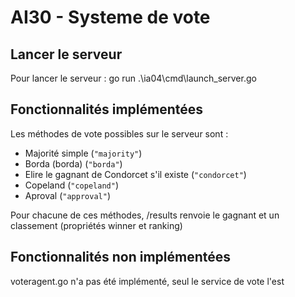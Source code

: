 # AI30 - Systeme de vote



## Lancer le serveur

Pour lancer le serveur : go run .\ia04\cmd\launch_server.go

## Fonctionnalités implémentées

Les méthodes de vote possibles sur le serveur sont :
- Majorité simple (`"majority"`)
- Borda (borda) (`"borda"`)
- Elire le gagnant de Condorcet s'il existe (`"condorcet"`)
- Copeland (`"copeland"`)
- Aproval (`"approval"`)

Pour chacune de ces méthodes, /results renvoie le gagnant et un classement (propriétés winner et ranking)

## Fonctionnalités non implémentées

voteragent.go n'a pas été implémenté, seul le service de vote l'est